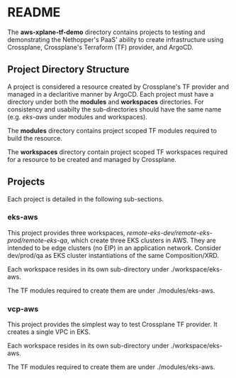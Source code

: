 # README
The **aws-xplane-tf-demo** directory contains projects to testing and
demonstrating the Nethopper's PaaS' ability to create infrastructure using
Crossplane, Crossplane's Terraform (TF) provider, and ArgoCD.

## Project Directory Structure
A project is considered a resource created by Crossplane's TF provider and
managed in a declaritive manner by ArgoCD. Each project must have a directory
under both the **modules** and **workspaces** directories. For consistency and
usabilty the sub-directories should have the same name
(e.g. *eks-aws* under modules and workspaces).

The **modules** directory contains project scoped TF modules required to build
the resource.

The **workspaces** directory contain project scoped TF workspaces required for
a resource to be created and managed by Crossplane.


## Projects
Each project is detailed in the following sub-sections.

### eks-aws
This project provides three workspaces, *remote-eks-dev/remote-eks-prod/remote-eks-qa*,
which create three EKS clusters in AWS. They are intended to be edge clusters
(no EIP) in an application network. Consider dev/prod/qa as EKS cluster
instantiations of the same Composition/XRD.

Each workspace resides in its own sub-directory under ./workspace/eks-aws.

The TF modules required to create them are under ./modules/eks-aws.

### vcp-aws
This project provides the simplest way to test Crossplane TF provider. It
creates a single VPC in EKS.

Each workspace resides in its own sub-directory under ./workspace/eks-aws. 

The TF modules required to create them are under ./modules/eks-aws.
